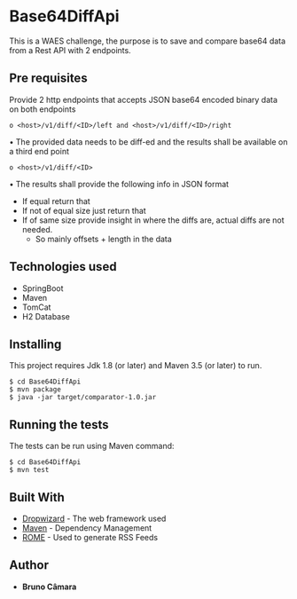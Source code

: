 # Base64DiffApi

This is a WAES challenge, the purpose is to save and compare base64 data from a Rest API with 2 endpoints.

## Pre requisites

Provide 2 http endpoints that accepts JSON base64 encoded binary data on both
endpoints
```
o <host>/v1/diff/<ID>/left and <host>/v1/diff/<ID>/right
```
• The provided data needs to be diff-ed and the results shall be available on a third end
point
```
o <host>/v1/diff/<ID>
```
• The results shall provide the following info in JSON format
* If equal return that
* If not of equal size just return that
* If of same size provide insight in where the diffs are, actual diffs are not needed.
     * So mainly offsets + length in the data

## Technologies used

* SpringBoot
* Maven
* TomCat
* H2 Database

## Installing

This project requires Jdk 1.8 (or later) and Maven 3.5 (or later) to run.

```
$ cd Base64DiffApi
$ mvn package
$ java -jar target/comparator-1.0.jar 
```

## Running the tests

The tests can be run using Maven command:

```
$ cd Base64DiffApi
$ mvn test
```

## Built With

* [Dropwizard](http://www.dropwizard.io/1.0.2/docs/) - The web framework used
* [Maven](https://maven.apache.org/) - Dependency Management
* [ROME](https://rometools.github.io/rome/) - Used to generate RSS Feeds

## Author

* **Bruno Câmara** 


